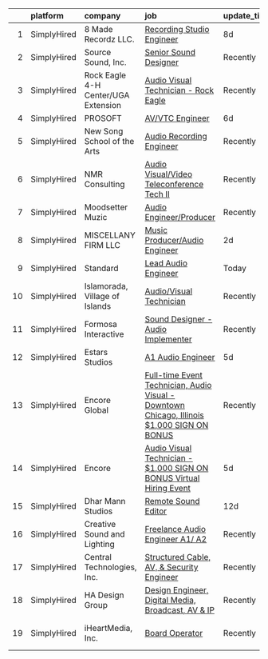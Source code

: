

|    | platform    | company                             | job                                                                                                                                                                                                   | update_time   | location                      |
|---:|:------------|:------------------------------------|:------------------------------------------------------------------------------------------------------------------------------------------------------------------------------------------------------|:--------------|:------------------------------|
|  1 | SimplyHired | 8 Made Recordz LLC.                 | [Recording Studio Engineer](https://www.simplyhired.com/job/-8eYIwUhishmY1TMxuhnfwyV0csmfIyXBjKKC-vos0sPUH-EhDkdfw?q=audio+engineer)                                                                  | 8d            | Mobile, AL                    |
|  2 | SimplyHired | Source Sound, Inc.                  | [Senior Sound Designer](https://www.simplyhired.com/job/mw3datBFZnSnzm3SFniNFlYC60OHbjYX1kgvM61bk-lO-0QBaaabnQ?q=audio+engineer)                                                                      | Recently      | Remote                        |
|  3 | SimplyHired | Rock Eagle 4-H Center/UGA Extension | [Audio Visual Technician - Rock Eagle](https://www.simplyhired.com/job/lAxfZA-YcHYB64HVkcqoWdMBmTcG_cetoAWK5jrTXgvLeL6SS40nzQ?q=audio+engineer)                                                       | Recently      | Eatonton, GA                  |
|  4 | SimplyHired | PROSOFT                             | [AV/VTC Engineer](https://www.simplyhired.com/job/QSik0kk20YZQEej279KrlV5kncpt_8YAaN2NifKupa7EwmECKtIhmg?q=audio+engineer)                                                                            | 6d            | Norfolk, VA                   |
|  5 | SimplyHired | New Song School of the Arts         | [Audio Recording Engineer](https://www.simplyhired.com/job/1uBfKJzVCedGYOUAM-bcApRm6lf_Qf671FysGFrBn-VZaxoYXBPzhA?q=audio+engineer)                                                                   | Recently      | Argyle, TX                    |
|  6 | SimplyHired | NMR Consulting                      | [Audio Visual/Video Teleconference Tech II](https://www.simplyhired.com/job/f7igVeVZyyRp5eGefHJu8EZ1Vy4EI-0nM9ekJB_k049L_btJfuaJWg?q=audio+engineer)                                                  | Recently      | Colorado Springs, CO          |
|  7 | SimplyHired | Moodsetter Muzic                    | [Audio Engineer/Producer](https://www.simplyhired.com/job/7tQhsIEMtNoGahZlnGhfH-h4DyxhrW0RLdaFnuGI3t5G0PQDtPhx0w?q=audio+engineer)                                                                    | Recently      | Remote                        |
|  8 | SimplyHired | MISCELLANY FIRM LLC                 | [Music Producer/Audio Engineer](https://www.simplyhired.com/job/CauDalyE9hXbMXdSbazwqDW7YKDzG8v1fRtKunFj1qkqdTmdF1F8DQ?q=audio+engineer)                                                              | 2d            | Fort Myers, FL                |
|  9 | SimplyHired | Standard                            | [Lead Audio Engineer](https://www.simplyhired.com/job/EKKQhu2ZifxtQWixRI6GI1yEkeCVYuuxFf-5TK55Cw6PXdHZ2JaVKA?q=audio+engineer)                                                                        | Today         | Remote                        |
| 10 | SimplyHired | Islamorada, Village of Islands      | [Audio/Visual Technician](https://www.simplyhired.com/job/jLRLHx49veClhrr8sTcOEreFTox8uWVoOaRHE_FhG06TNNPBSZ0yNA?q=audio+engineer)                                                                    | Recently      | Islamorada, FL                |
| 11 | SimplyHired | Formosa Interactive                 | [Sound Designer - Audio Implementer](https://www.simplyhired.com/job/E63_BRjyLumhk01Bv7mOuaoR0vafXGhLD-NTsS2e6CEpoHi4FvqYnw?q=audio+engineer)                                                         | Recently      | Burbank, CA                   |
| 12 | SimplyHired | Estars Studios                      | [A1 Audio Engineer](https://www.simplyhired.com/job/Qh7FIM8UA2SAZFuqw9yOvdrTSPCYz7X_xiByf0QWLo_cLhI-_YH2rA?q=audio+engineer)                                                                          | 5d            | Minneapolis, MN               |
| 13 | SimplyHired | Encore Global                       | [Full-time Event Technician, Audio Visual - Downtown Chicago, Illinois $1,000 SIGN ON BONUS](https://www.simplyhired.com/job/S9MMHs-i8ugxk_a8BE7Fp6xysJaZjyFKL9OXgga6XlNBbpW2WyB-QA?q=audio+engineer) | Recently      | Chicago, IL                   |
| 14 | SimplyHired | Encore                              | [Audio Visual Technician - $1,000 SIGN ON BONUS Virtual Hiring Event](https://www.simplyhired.com/job/2GyIuddkFAUeoFQKrA20c7XwH8L7PEF6cNdAAHRNE5QJs4h1gNkt4g?q=audio+engineer)                        | 5d            | Schiller Park, IL             |
| 15 | SimplyHired | Dhar Mann Studios                   | [Remote Sound Editor](https://www.simplyhired.com/job/ouhfnYFoKHIK3cd-iR_GRdlWEr66OnwcrhJQBJGvnbnqvFL5obzpug?q=audio+engineer)                                                                        | 12d           | Burbank, CA                   |
| 16 | SimplyHired | Creative Sound and Lighting         | [Freelance Audio Engineer A1/ A2](https://www.simplyhired.com/job/I7urK-qEs3KrQY0hfOKVvqfwcIr8ElY16xnmGCWuV-Akfwh1W4d49g?q=audio+engineer)                                                            | Recently      | Washington, DC                |
| 17 | SimplyHired | Central Technologies, Inc.          | [Structured Cable, AV, & Security Engineer](https://www.simplyhired.com/job/VkRJMsUqurY97yLgpxjAahiOCiQG5hFyHQV8RmpFCS4QAsW2MmksbQ?q=audio+engineer)                                                  | Recently      | Johnson City, TN              |
| 18 | SimplyHired | HA Design Group                     | [Design Engineer, Digital Media, Broadcast, AV & IP](https://www.simplyhired.com/job/gTE-WL3-NfSefJ2NokMeDGqZQL4tOGkdhYkZ0DIh-KlptOtgJCzNbg?q=audio+engineer)                                         | Recently      | Springfield, VA               |
| 19 | SimplyHired | iHeartMedia, Inc.                   | [Board Operator](https://www.simplyhired.com/job/7jetMcfsY1TrL3oChK_PN253O0uxudtOEsnorKGFh8wFZHfL571LoQ?q=audio+engineer)                                                                             | Recently      | San Antonio, TX +11 locations |